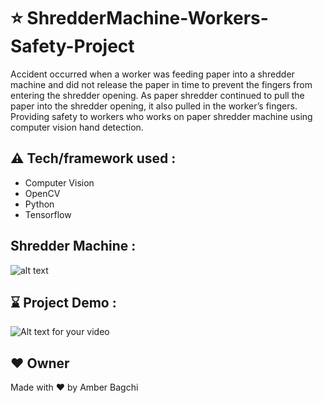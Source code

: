 # ⭐ ShredderMachine-Workers-Safety-Project

Accident occurred when a worker was feeding paper into a shredder machine and did not release the paper in time to prevent the fingers from entering the shredder opening. As paper shredder continued to pull the paper into the shredder opening, it also pulled in the worker’s fingers. Providing safety to workers who works on paper shredder machine using computer vision hand detection.

## ⚠️ Tech/framework used : 
  - Computer Vision
  - OpenCV
  - Python
  - Tensorflow

## Shredder Machine :
![alt text](https://github.com/Mann1904/ShredderMachine-Workers-Safety-Project/blob/master/test_images/img1.jpg?raw=true)

## ⌛ Project Demo :
![Alt text for your video](https://github.com/Mann1904/ShredderMachine-Workers-Safety-Project/blob/master/output%201.gif)

## ❤️ Owner
Made with ❤️  by Amber Bagchi


